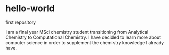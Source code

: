 # hello-world
first repository

I am a final year MSci chemistry student transitioning from Analytical Chemistry to Computational Chemistry. I have decided to learn more about computer science in order to supplement the chemistry knowledge I already have.
